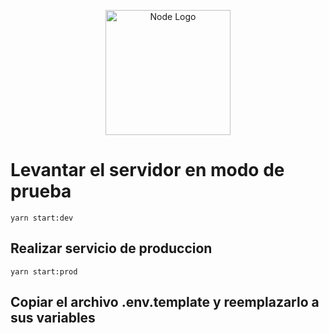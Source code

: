 
<p align="center">
  <a href="https://nodejs.org/en/" target="_blank"><img src="https://upload.wikimedia.org/wikipedia/commons/thumb/d/d9/Node.js_logo.svg/2560px-Node.js_logo.svg.png" width="200" alt="Node Logo" /></a>
</p>

# Levantar el servidor en modo de prueba


```
yarn start:dev
```


## Realizar servicio de produccion

```
yarn start:prod
```

## Copiar el archivo .env.template y reemplazarlo a sus variables
